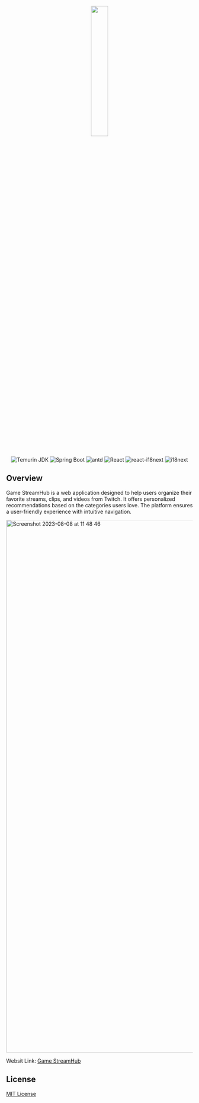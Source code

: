 <p align="center"><img width=30% src="https://github.com/junwu168/GameStreamHub/assets/68437466/bf1683a0-ae25-4449-bfad-dc2b415fd49c"></p>
&nbsp;&nbsp;&nbsp;&nbsp;&nbsp;&nbsp;&nbsp;&nbsp;&nbsp;&nbsp;&nbsp;&nbsp;&nbsp;&nbsp;&nbsp;&nbsp;&nbsp;&nbsp;&nbsp;


<p align="center">
  <img src="https://img.shields.io/badge/Temurin%20JDK-17-blue?style=flat&logo=java&labelColor=black&logoColor=white" alt="Temurin JDK" />
  <img src="https://img.shields.io/badge/Spring%20Boot-3.0.7-brightgreen?style=flat&logo=spring-boot&labelColor=black&logoColor=white" alt="Spring Boot" />
  <img src="https://img.shields.io/badge/antd-4.24.12-blue?style=flat&logo=ant-design&logoColor=white&labelColor=black" alt="antd" />
  <img src="https://img.shields.io/badge/React-18.2.0-blue?style=flat&logo=react&logoColor=white&labelColor=black" alt="React" />
  <img src="https://img.shields.io/badge/react--i18next-13.0.2-blue?style=flat&labelColor=black" alt="react-i18next" />
  <img src="https://img.shields.io/badge/i18next-23.2.11-blue?style=flat&labelColor=black" alt="i18next" />
</p>

## Overview
Game StreamHub is a web application designed to help users organize their favorite streams, clips, and videos from Twitch. It offers personalized recommendations based on the categories users love. The platform ensures a user-friendly experience with intuitive navigation.

<img width="1436" alt="Screenshot 2023-08-08 at 11 48 46" src="https://github.com/junwu168/GameStreamHub/assets/68437466/c9d2764d-8439-4511-82be-e6538a199abf">

Websit Link: [Game StreamHub](https://twitch.junmingthecoder.com/)

## License
[MIT License](https://github.com/git/git-scm.com/blob/main/MIT-LICENSE.txt)

